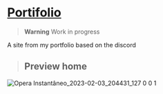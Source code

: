 #  <a href="https://leuxtc.github.io/Portifolio/home.html" target="_blank">Portifolio</a>

> **Warning**
> Work in progress

A site from my portfolio based on the discord
##
> <h2>Preview home</h2>
![Opera Instantâneo_2023-02-03_204431_127 0 0 1](https://user-images.githubusercontent.com/76859490/216732109-f5616db4-e551-4246-95be-c8e7c22ec9cd.png)

